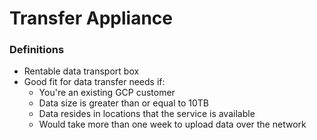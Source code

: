 # Transfer Appliance

### Definitions
* Rentable data transport box
* Good fit for data transfer needs if:
    * You're an existing GCP customer
    * Data size is greater than or equal to 10TB
    * Data resides in locations that the service is available
    * Would take more than one week to upload data over the network